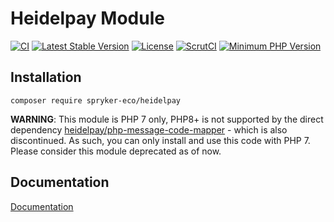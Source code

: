 # Heidelpay Module

[![CI](https://github.com/spryker-eco/heidelpay/workflows/CI/badge.svg?branch=master)](https://github.com/spryker-eco/heidelpay/actions?query=workflow%3ACI+branch%3Amaster)
[![Latest Stable Version](https://poser.pugx.org/spryker-eco/heidelpay/v/stable.svg)](https://packagist.org/packages/spryker-eco/heidelpay)
[![License](https://img.shields.io/github/license/spryker-eco/heidelpay.svg?b=master)](https://github.com/spryker-eco/heidelpay)
[![ScrutCI](https://scrutinizer-ci.com/g/spryker-eco/heidelpay/badges/build.png?b=master)](https://scrutinizer-ci.com/g/spryker-eco/heidelpay/build-status/master)
[![Minimum PHP Version](https://img.shields.io/badge/php-%3E%3D%207.4-8892BF.svg)](https://php.net/)

## Installation

```
composer require spryker-eco/heidelpay
```

**WARNING**: This module is PHP 7 only, PHP8+ is not supported by the direct dependency [heidelpay/php-message-code-mapper](https://github.com/heidelpay/php-message-code-mapper) - which is also discontinued. As such, you can only install and use this code with PHP 7. Please consider this module deprecated as of now.

## Documentation

[Documentation](https://documentation.spryker.com/industry_partners/payment/heidelpay/heidelpay.htm)
